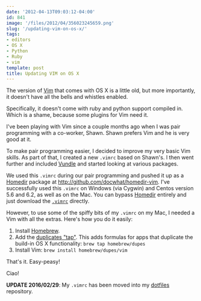 ```yaml
---
date: '2012-04-13T09:03:12-04:00'
id: 841
image: '/files/2012/04/356023245659.png'
slug: '/updating-vim-on-os-x/'
tags:
- editors
- OS X
- Python
- Ruby
- vim
template: post
title: Updating VIM on OS X
---
```


The version of [Vim](http://www.vim.org/) that comes with OS X is a
little old, but more importantly, it doesn't have all the bells and
whistles enabled.

Specifically, it doesn't come with ruby and python support compiled
in. Which is a shame, because some plugins for Vim need it.

<!-- more -->

I've been playing with Vim since a couple months ago when I was pair
programming with a co-worker, Shawn. Shawn prefers Vim and he is
very good at it.

To make pair programming easier, I decided to improve my very basic
Vim skills. As part of that, I created a new `.vimrc` based on
Shawn's. I then went further and included
[Vundle](https://github.com/gmarik/vundle) and started looking at
various packages.

We used this `.vimrc` during our pair programming and pushed it up
as a [Homedir](http://github.com/docwhat/homedir) package at
<http://github.com/docwhat/homedir-vim>. I've successfully used this
`.vimrc` on Windows (via Cygwin) and Centos version 5.6 and 6.2, as
well as on the Mac. You can bypass
[Homedir](http://github.com/docwhat/homedir) entirely and just
download the
[`.vimrc`](https://raw.github.com/docwhat/homedir-vim/master/vimrc/.vimrc)
directly.

However, to use some of the spiffy bits of my `.vimrc` on my Mac, I
needed a Vim with all the extras. Here's how you do it easily:

1.  Install [Homebrew](http://mxcl.github.com/homebrew/).
2.  Add the
    [duplicates "tap"](https://github.com/Homebrew/homebrew-dupes).
    This adds formulas for apps that duplicate the build-in OS X
    functionality: `brew tap homebrew/dupes`
3.  Install Vim: `brew install homebrew/dupes/vim`

That's it. Easy-peasy!

Ciao!

**UPDATE 2016/02/29**: My `.vimrc` has been moved into my
[dotfiles](https://github.com/docwhat/dotfiles) repository.
